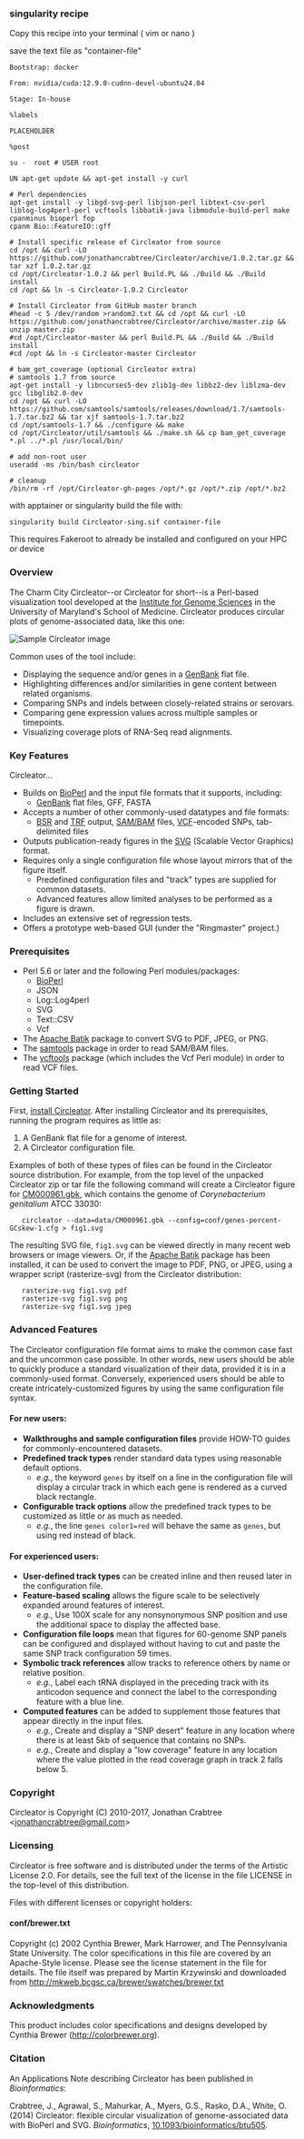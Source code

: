 ### singularity recipe

Copy this recipe into your terminal ( vim or nano )

save the text file as "container-file"

```
Bootstrap: docker

From: nvidia/cuda:12.9.0-cudnn-devel-ubuntu24.04

Stage: In-house

%labels

PLACEHOLDER

%post

su -  root # USER root

UN apt-get update && apt-get install -y curl

# Perl dependencies
apt-get install -y libgd-svg-perl libjson-perl libtext-csv-perl liblog-log4perl-perl vcftools libbatik-java libmodule-build-perl make cpanminus bioperl fop
cpanm Bio::FeatureIO::gff

# Install specific release of Circleator from source
cd /opt && curl -LO https://github.com/jonathancrabtree/Circleator/archive/1.0.2.tar.gz && tar xzf 1.0.2.tar.gz
cd /opt/Circleator-1.0.2 && perl Build.PL && ./Build && ./Build install
cd /opt && ln -s Circleator-1.0.2 Circleator

# Install Circleator from GitHub master branch
#head -c 5 /dev/random >random2.txt && cd /opt && curl -LO https://github.com/jonathancrabtree/Circleator/archive/master.zip && unzip master.zip
#cd /opt/Circleator-master && perl Build.PL && ./Build && ./Build install
#cd /opt && ln -s Circleator-master Circleator

# bam_get_coverage (optional Circleator extra)
# samtools 1.7 from source
apt-get install -y libncurses5-dev zlib1g-dev libbz2-dev liblzma-dev gcc libglib2.0-dev
cd /opt && curl -LO https://github.com/samtools/samtools/releases/download/1.7/samtools-1.7.tar.bz2 && tar xjf samtools-1.7.tar.bz2
cd /opt/samtools-1.7 && ./configure && make
cd /opt/Circleator/util/samtools && ./make.sh && cp bam_get_coverage *.pl ../*.pl /usr/local/bin/

# add non-root user
useradd -ms /bin/bash circleator

# cleanup
/bin/rm -rf /opt/Circleator-gh-pages /opt/*.gz /opt/*.zip /opt/*.bz2
```
with apptainer or singularity build the file with:

```
singularity build Circleator-sing.sif container-file
```
This requires Fakeroot to already be installed and configured on your HPC or device 

### Overview

The Charm City Circleator--or Circleator for short--is a Perl-based
visualization tool developed at the [Institute for Genome Sciences][igs]
in the University of Maryland's School of Medicine. Circleator produces
circular plots of genome-associated data, like this one:

![Sample Circleator image][sample image]

Common uses of the tool include:

* Displaying the sequence and/or genes in a [GenBank][] flat file.
* Highlighting differences and/or similarities in gene content between related organisms.
* Comparing SNPs and indels between closely-related strains or serovars.
* Comparing gene expression values across multiple samples or timepoints.
* Visualizing coverage plots of RNA-Seq read alignments.

[sample image]: http://jonathancrabtree.github.io/Circleator/images/CP002725-2-420.png?raw=true "Sample Circleator Image"
[genbank]: http://www.ncbi.nlm.nih.gov/genbank/
[igs]: http://igs.umaryland.edu

### Key Features

Circleator...

* Builds on [BioPerl][] and the input file formats that it supports, including:
  * [GenBank][] flat files, GFF, FASTA
* Accepts a number of other commonly-used datatypes and file formats:
  * [BSR][] and [TRF][] output, [SAM/BAM][samtools] files, [VCF][vcftools]-encoded SNPs, tab-delimited files
* Outputs publication-ready figures in the [SVG][] (Scalable Vector Graphics) format.
* Requires only a single configuration file whose layout mirrors that of the figure itself.
  * Predefined configuration files and "track" types are supplied for common datasets.
  * Advanced features allow limited analyses to be performed as a figure is drawn.
* Includes an extensive set of regression tests.
* Offers a prototype web-based GUI (under the "Ringmaster" project.)

[bioperl]: http://www.bioperl.org
[svg]: http://www.w3.org/Graphics/SVG/
[bsr]: http://bsr.igs.umaryland.edu
[trf]: http://tandem.bu.edu/trf/trf.html
[samtools]: http://samtools.sourceforge.net
[vcftools]: http://vcftools.sourceforge.net

### Prerequisites

* Perl 5.6 or later and the following Perl modules/packages:
  * [BioPerl][]
  * JSON
  * Log::Log4perl
  * SVG
  * Text::CSV
  * Vcf
* The [Apache Batik][batik] package to convert SVG to PDF, JPEG, or PNG.
* The [samtools][] package in order to read SAM/BAM files.
* The [vcftools][] package (which includes the Vcf Perl module) in order to read VCF files.

[batik]: http://xmlgraphics.apache.org/batik/
[bioperl]: http://www.bioperl.org
[samtools]: http://samtools.sourceforge.net
[vcftools]: http://vcftools.sourceforge.net

### Getting Started

First, [install Circleator][install]. After installing Circleator and
its prerequisites, running the program requires as little as:

1. A GenBank flat file for a genome of interest.
2. A Circleator configuration file.

Examples of both of these types of files can be found in the Circleator
source distribution. For example, from the top level of the unpacked
Circleator zip or tar file the following command will create a Circleator 
figure for [CM000961.gbk][], which contains the genome of 
*Corynebacterium genitalium* ATCC 33030:

       circleator --data=data/CM000961.gbk --config=conf/genes-percent-GCskew-1.cfg > fig1.svg

The resulting SVG file, `fig1.svg` can be viewed directly in many
recent web browsers or image viewers. Or, if the [Apache Batik][batik]
package has been installed, it can be used to convert the image to
PDF, PNG, or JPEG, using a wrapper script (rasterize-svg) from the
Circleator distribution:

       rasterize-svg fig1.svg pdf
       rasterize-svg fig1.svg png
       rasterize-svg fig1.svg jpeg

[CM000961.gbk]: https://github.com/jonathancrabtree/Circleator/blob/master/data/CM000961.gbk
[install]: http://jonathancrabtree.github.io/Circleator/install.html

### Advanced Features

The Circleator configuration file format aims to make the common case
fast and the uncommon case possible. In other words, new users should
be able to quickly produce a standard visualization of their data,
provided it is in a commonly-used format. Conversely, experienced
users should be able to create intricately-customized figures by using
the same configuration file syntax.

#### For new users:
  * **Walkthroughs and sample configuration files** provide HOW-TO guides for commonly-encountered datasets.
  * **Predefined track types** render standard data types using reasonable default options.
    * *e.g.*, the keyword `genes` by itself on a line in the configuration file will display a circular track in which each gene is rendered as a curved black rectangle.
  * **Configurable track options** allow the predefined track types to be customized as little or as much as needed.
    * *e.g.*, the line `genes color1=red` will behave the same as `genes`, but using red instead of black.

#### For experienced users:
  * **User-defined track types** can be created inline and then reused later in the configuration file.
  * **Feature-based scaling** allows the figure scale to be selectively expanded around features of interest.
    * *e.g.*, Use 100X scale for any nonsynonymous SNP position and use the additional space to display the affected base.
  * **Configuration file loops** mean that figures for 60-genome SNP panels can be configured and displayed without having to cut and paste the same SNP track configuration 59 times.
  * **Symbolic track references** allow tracks to reference others by name or relative position.
    * *e.g.*, Label each tRNA displayed in the preceding track with its anticodon sequence and connect the label to the corresponding feature with a blue line.
  * **Computed features** can be added to supplement those features that appear directly in the input files.
    * *e.g.*, Create and display a "SNP desert" feature in any location where there is at least 5kb of sequence that contains no SNPs.
    * *e.g.*, Create and display a "low coverage" feature in any location where the value plotted in the read coverage graph in track 2 falls below 5.

### Copyright

Circleator is Copyright (C) 2010-2017, Jonathan Crabtree \<<jonathancrabtree@gmail.com>\>

### Licensing

Circleator is free software and is distributed under the terms of the 
Artistic License 2.0. For details, see the full text of the license
in the file LICENSE in the top-level of this distribution.

Files with different licenses or copyright holders:

#### conf/brewer.txt
Copyright (c) 2002 Cynthia Brewer, Mark Harrower, and The Pennsylvania State University.
The color specifications in this file are covered by an Apache-Style
license. Please see the license statement in the file for details.
The file itself was prepared by Martin Krzywinski and downloaded from
<http://mkweb.bcgsc.ca/brewer/swatches/brewer.txt>

### Acknowledgments

This product includes color specifications and designs developed by Cynthia Brewer (<http://colorbrewer.org>).

### Citation

An Applications Note describing Circleator has been published in _Bioinformatics_:

Crabtree, J., Agrawal, S., Mahurkar, A., Myers, G.S., Rasko, D.A., White, O. (2014) Circleator: flexible 
circular visualization of genome-associated data with BioPerl and SVG. _Bioinformatics_,
[10.1093/bioinformatics/btu505][abstract_ea].

[abstract_ea]: http://bioinformatics.oxfordjournals.org/content/early/2014/08/23/bioinformatics.btu505.abstract
